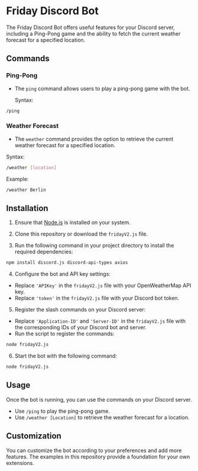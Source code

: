 # Friday Discord Bot

The Friday Discord Bot offers useful features for your Discord server, including a Ping-Pong game and the ability to fetch the current weather forecast for a specified location.

## Commands

### Ping-Pong
- The `ping` command allows users to play a ping-pong game with the bot.

  Syntax: 
```bash
/ping
```

### Weather Forecast
- The `weather` command provides the option to retrieve the current weather forecast for a specified location.

Syntax:
```bash 
/weather [location]
```

Example:
```bash 
/weather Berlin
```

## Installation

1. Ensure that [Node.js](https://nodejs.org/) is installed on your system.

2. Clone this repository or download the `fridayV2.js` file.

3. Run the following command in your project directory to install the required dependencies:
```bash
npm install discord.js discord-api-types axios
```

4. Configure the bot and API key settings:
- Replace `'APIKey'` in the `fridayV2.js` file with your OpenWeatherMap API key.
- Replace `'token'` in the `fridayV2.js` file with your Discord bot token.

5. Register the slash commands on your Discord server:
- Replace `'Application-ID'` and `'Server-ID'` in the `fridayV2.js` file with the corresponding IDs of your Discord bot and server.
- Run the script to register the commands:

```bash
node fridayV2.js
```

6. Start the bot with the following command:

```bash
node fridayV2.js
```

## Usage

Once the bot is running, you can use the commands on your Discord server.

- Use `/ping` to play the ping-pong game.
- Use `/weather [Location]` to retrieve the weather forecast for a location.

## Customization

You can customize the bot according to your preferences and add more features. The examples in this repository provide a foundation for your own extensions.




